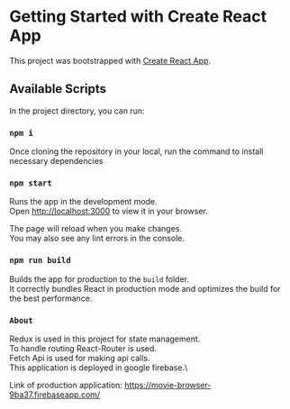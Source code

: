# Getting Started with Create React App

This project was bootstrapped with [Create React App](https://github.com/facebook/create-react-app).

## Available Scripts

In the project directory, you can run:

### `npm i`

Once cloning the repository in your local, run the command to install necessary dependencies

### `npm start`

Runs the app in the development mode.\
Open [http://localhost:3000](http://localhost:3000) to view it in your browser.

The page will reload when you make changes.\
You may also see any lint errors in the console.


### `npm run build`

Builds the app for production to the `build` folder.\
It correctly bundles React in production mode and optimizes the build for the best performance.

### `About`

Redux is used in this project for state management.\
To handle routing React-Router is used.\
Fetch Api is used for making api calls.\
This application is deployed in google firebase.\

Link of production application: https://movie-browser-9ba37.firebaseapp.com/
